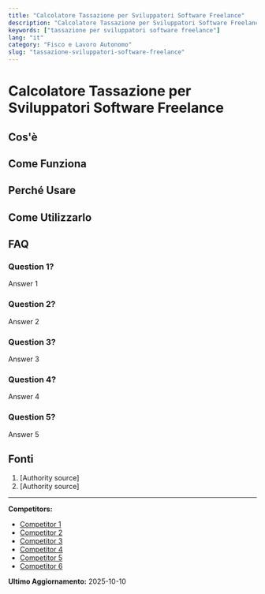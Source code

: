 ```yaml
---
title: "Calcolatore Tassazione per Sviluppatori Software Freelance"
description: "Calcolatore Tassazione per Sviluppatori Software Freelance"
keywords: ["tassazione per sviluppatori software freelance"]
lang: "it"
category: "Fisco e Lavoro Autonomo"
slug: "tassazione-sviluppatori-software-freelance"
---
```


# Calcolatore Tassazione per Sviluppatori Software Freelance

<!-- TODO: Add introduction -->

## Cos'è

<!-- TODO: Explain what this calculator does -->

## Come Funziona

<!-- TODO: Explain methodology -->

## Perché Usare

<!-- TODO: List benefits -->

## Come Utilizzarlo

<!-- TODO: Step-by-step guide -->

## FAQ

### Question 1?
Answer 1

### Question 2?
Answer 2

### Question 3?
Answer 3

### Question 4?
Answer 4

### Question 5?
Answer 5

## Fonti

1. [Authority source]
2. [Authority source]

---

**Competitors:**
- [Competitor 1](https://www.socalsolver.com/it/fisco-e-lavoro-autonomo/tassazione-sviluppatori-software-freelance)
- [Competitor 2](https://www.xolo.io/it-it/calcolatore)
- [Competitor 3](https://calcolopiva.it/)
- [Competitor 4](https://flextax.it/calcolo-tasse-ed-esempi-in-forfettario-per-programmatori/)
- [Competitor 5](https://flextax.it/commercialisti-online/quali-sono-gli-oneri-fiscali-a-cui-sarei-soggetto-se-apro-p-iva-in-regime-forfetario-come-sviluppatore-web-freelance/)
- [Competitor 6](https://qonto.com/it/blog/professionisti/business/quante-tasse-pagano-i-freelance)

**Ultimo Aggiornamento:** 2025-10-10
